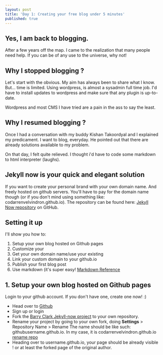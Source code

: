 ```yaml
---
layout: post
title: 'Day 1: Creating your free blog under 5 minutes'
published: true
---
```


## Yes, I am back to blogging.
After a few years off the map. I came to the realization that many people need help. If you can be of any use to the universe, why not!

## Why I stopped blogging ?
Let's start with the obvious. My aim has always been to share what I know. But... time is limited. Using wordpress, is almost a sysadmin full time job. I'd have to install updates to wordpress and make sure that any plugin is up-to-date.

Wordpress and most CMS I have tried are a pain in the ass to say the least.

## Why I resumed blogging ?
Once I had a conversation with my buddy Kishan Takoordyal and I explained my predicament. I want to blog, everyday.
He pointed out that there are already solutions available to my problem.

On that day, I felt quite relieved. I thought i'd have to code some markdown to html interpreter (laughs).

## Jekyll now is your quick and elegant solution
If you want to create your personal brand with your own domain name.
And freely hosted on github servers. You'll have to pay for the domain name though (or if you don't mind using something like: codarrenvelvindron.github.io). 
The repository can be found here:
[Jekyll Now repository](https://github.com/barryclark/jekyll-now) on GitHub.

## Setting it up
I'll show you how to:
1. Setup your own blog hosted on Github pages
2. Customize your
2. Get your own domain name/use your existing
3. Link your custom domain to your github.io
4. Publish your first blog post
5. Use markdown (it's super easy! [Markdown Reference](https://github.com/adam-p/markdown-here/wiki/Markdown-Cheatsheet)
 
 ## 1. Setup your own blog hosted on Github pages
 Login to your github account.
 If you don't have one, create one now! :)
 
 - Head over to [Github](https://github.com)
 - Sign up or login
 - Fork the [Barry Clark Jekyll-now project](https://github.com/barryclark/jekyll-now)
 to your own repository.
 - Rename your project by going to your own fork,
 doing **Settings** > Repository Name > Rename
 The name should be like such: githubusername.github.io.
 In my case, it is codarrenvelvindron.github.io
 [rename repo](https://raw.githubusercontent.com/codarrenvelvindron/codarrenvelvindron.github.io/images/renam_repo.png "github rename repo")
 - Heading over to username.github.io, your page should be already visible ! or at least the forked page of the original author.
 

 